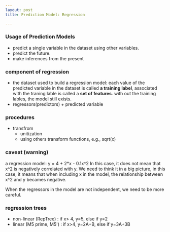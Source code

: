 ```yaml
---
layout: post
title: Prediction Model: Regression

---
```


### Usage of Prediction Models

- predict a single variable in the dataset using other variables. 
- predict the future.
- make inferences from the present 

### component of regression

- the dataset used to build a regression model: each value  of the predicted variable in the dataset is called **a  training label**, associated with the traning lable is called a **set of features**.  with out the training lables, the model still exists. 
- regressors(predictors) + predicted variable 


### procedures 

- transfrom
  + unitization
  + using others transform functions, e.g., sqrt(x)

### caveat (warning)
 
a regression model: y = 4 + 2*x - 0.1x^2
In this case, it does not mean that x^2 is negatively correlated with y. We need to think it in a big picture, in this case, it means that when including x in the model, the relationship between x^2 and y becames negative. 

When the regressors in the model are not independent, we need to be more careful. 

### regression trees 

- non-linear (RepTree) : if x> 4, y=5, else if y=2
- linear (M5 prime, M5') : if x>4, y=2A+B, else if y=3A+3B

